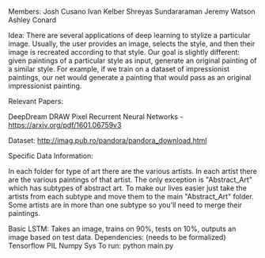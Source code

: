 Members:
Josh Cusano
Ivan Kelber
Shreyas Sundararaman
Jeremy Watson
Ashley Conard

Idea:
There are several applications of deep learning to stylize a particular image.  Usually, the user provides an image, selects the style, and then their image is recreated according to that style.  Our goal is slightly different: given paintings of a particular style as input, generate an original painting of a similar style.  For example, if we train on a dataset of impressionist paintings, our net would generate a painting that would pass as an original impressionist painting.

Relevant Papers:

DeepDream
DRAW
Pixel Recurrent Neural Networks - https://arxiv.org/pdf/1601.06759v3

Dataset:
http://imag.pub.ro/pandora/pandora_download.html

Specific Data Information:

In each folder for type of art there are the various artists.  In each artist there
are the various paintings of that artist.  The only exception is "Abstract_Art"
which has subtypes of abstract art.  To make our lives easier just take the artists
from each subtype and move them to the main "Abstract_Art" folder.  Some artists
are in more than one subtype so you'll need to merge their paintings.

Basic LSTM:
Takes an image, trains on 90%, tests on 10%, outputs an image based on test data.
Dependencies: (needs to be formalized)
Tensorflow
PIL
Numpy
Sys
To run:
python main.py <image-to-train> 
